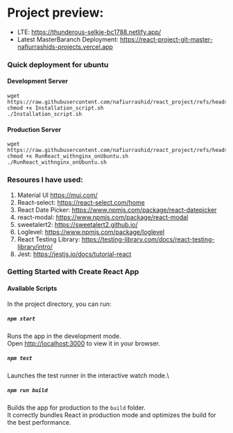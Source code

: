 # Project preview:

- LTE: https://thunderous-selkie-bc1788.netlify.app/
- Latest MasterBaranch Deployment: https://react-project-git-master-nafiurrashids-projects.vercel.app

### Quick deployment for ubuntu 
#### Development Server
```
wget https://raw.githubusercontent.com/nafiurrashid/react_project/refs/heads/master/Installation_script.sh
chmod +x Installation_script.sh
./Installation_script.sh
```
#### Production Server
```
wget https://raw.githubusercontent.com/nafiurrashid/react_project/refs/heads/master/RunReact_withnginx_onUbuntu.sh
chmod +x RunReact_withnginx_onUbuntu.sh
./RunReact_withnginx_onUbuntu.sh
```

### Resoures I have used:

1.  Material UI https://mui.com/
2.  React-select: https://react-select.com/home
3.  React Date Picker: https://www.npmjs.com/package/react-datepicker
4.  react-modal: https://www.npmjs.com/package/react-modal
5.  sweetalert2: https://sweetalert2.github.io/
6.  Loglevel: https://www.npmjs.com/package/loglevel
7.  React Testing Library: https://testing-library.com/docs/react-testing-library/intro/
8.  Jest: https://jestjs.io/docs/tutorial-react

### Getting Started with Create React App

#### Available Scripts

In the project directory, you can run:

##### `npm start`

Runs the app in the development mode.\
Open [http://localhost:3000](http://localhost:3000) to view it in your browser.

##### `npm test`

Launches the test runner in the interactive watch mode.\

##### `npm run build`

Builds the app for production to the `build` folder.\
It correctly bundles React in production mode and optimizes the build for the best performance.
